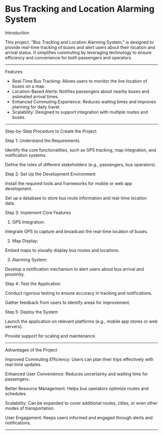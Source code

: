 # Bus Tracking and Location Alarming System

Introduction

This project, "Bus Tracking and Location Alarming System," is designed to provide real-time tracking of buses and alert users about their location and arrival status. It simplifies commuting by leveraging technology to ensure efficiency and convenience for both passengers and operators.

---

Features

* Real-Time Bus Tracking: Allows users to monitor the live location of buses on a map.
* Location-Based Alerts: Notifies passengers about nearby buses and estimated arrival times.
* Enhanced Commuting Experience: Reduces waiting times and improves planning for daily travel.
* Scalability: Designed to support integration with multiple routes and buses.

---
Step-by-Step Procedure to Create the Project

Step 1: Understand the Requirements

Identify the core functionalities, such as GPS tracking, map integration, and notification systems.

Define the roles of different stakeholders (e.g., passengers, bus operators).


Step 2: Set Up the Development Environment

Install the required tools and frameworks for mobile or web app development.

Set up a database to store bus route information and real-time location data.


Step 3: Implement Core Features

1. GPS Integration:

Integrate GPS to capture and broadcast the real-time location of buses.



2. Map Display:

Embed maps to visually display bus routes and locations.



3. Alarming System:

Develop a notification mechanism to alert users about bus arrival and proximity.




Step 4: Test the Application

Conduct rigorous testing to ensure accuracy in tracking and notifications.

Gather feedback from users to identify areas for improvement.


Step 5: Deploy the System

Launch the application on relevant platforms (e.g., mobile app stores or web servers).

Provide support for scaling and maintenance.



---

Advantages of the Project

Improved Commuting Efficiency: Users can plan their trips effectively with real-time updates.

Enhanced User Convenience: Reduces uncertainty and waiting time for passengers.

Better Resource Management: Helps bus operators optimize routes and schedules.

Scalability: Can be expanded to cover additional routes, cities, or even other modes of transportation.

User Engagement: Keeps users informed and engaged through alerts and notifications.



---

